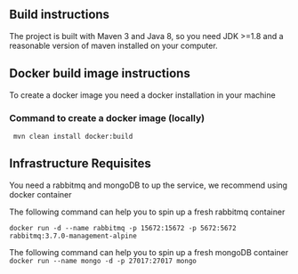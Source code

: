 ## Build instructions

The project is built with Maven 3 and Java 8, so you need JDK >=1.8 and a reasonable version of maven installed on your computer.


## Docker build image instructions

To create a docker image you need a docker installation in your machine

### Command to create a docker image (locally)

`` mvn clean install docker:build``

## Infrastructure Requisites

You need a rabbitmq and mongoDB to up the service, we recommend using docker container

The following command can help you to spin up a fresh rabbitmq container

``docker run -d --name rabbitmq -p 15672:15672 -p 5672:5672 rabbitmq:3.7.0-management-alpine``

The following command can help you to spin up a fresh mongoDB container
``docker run --name mongo -d -p 27017:27017 mongo``
